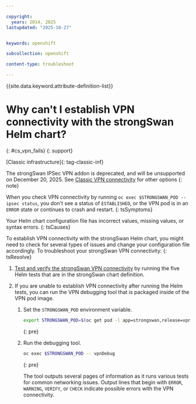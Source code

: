 ```yaml
---

copyright: 
  years: 2014, 2025
lastupdated: "2025-10-27"


keywords: openshift

subcollection: openshift

content-type: troubleshoot

---
```


{{site.data.keyword.attribute-definition-list}}





# Why can't I establish VPN connectivity with the strongSwan Helm chart?
{: #cs_vpn_fails}
{: support}

[Classic infrastructure]{: tag-classic-inf}

The strongSwan IPSec VPN addon is deprecated, and will be unsupported on December 20, 2025.  See [Classic VPN connectivity](/docs/openshift?topic=openshift-vpn#vpn) for other options
{: note}

When you check VPN connectivity by running `oc exec $STRONGSWAN_POD -- ipsec status`, you don't see a status of `ESTABLISHED`, or the VPN pod is in an `ERROR` state or continues to crash and restart.
{: tsSymptoms}


Your Helm chart configuration file has incorrect values, missing values, or syntax errors.
{: tsCauses}


To establish VPN connectivity with the strongSwan Helm chart, you might need to check for several types of issues and change your configuration file accordingly. To troubleshoot your strongSwan VPN connectivity:
{: tsResolve}

1. [Test and verify the strongSwan VPN connectivity](/docs/openshift?topic=openshift-vpn#vpn_test) by running the five Helm tests that are in the strongSwan chart definition.

2. If you are unable to establish VPN connectivity after running the Helm tests, you can run the VPN debugging tool that is packaged inside of the VPN pod image.

    1. Set the `STRONGSWAN_POD` environment variable.
        ```sh
        export STRONGSWAN_POD=$(oc get pod -l app=strongswan,release=vpn -o jsonpath='{ .items[0].metadata.name }')
        ```
        {: pre}

    2. Run the debugging tool.
        ```sh
        oc exec $STRONGSWAN_POD -- vpnDebug
        ```
        {: pre}

        The tool outputs several pages of information as it runs various tests for common networking issues. Output lines that begin with `ERROR`, `WARNING`, `VERIFY`, or `CHECK` indicate possible errors with the VPN connectivity.
